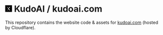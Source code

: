# <img width=22 src="assets/images/icons/kudoai/white-on-black/icon128.png"> KudoAI / kudoai.com

This repository contains the website code & assets for [kudoai.com](https://www.kudoai.com) (hosted by Cloudflare).
